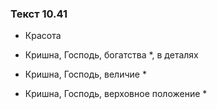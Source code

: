 ### Текст 10.41

- Красота

- Кришна, Господь, богатства *, в деталях

- Кришна, Господь, величие *

- Кришна, Господь, верховное положение *
	

